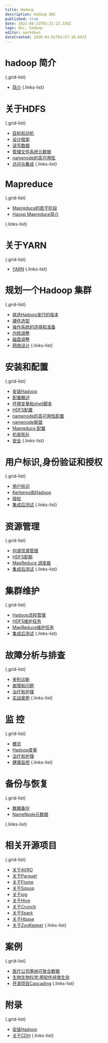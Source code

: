 ```yaml
---
title: Hadoop
description: Hadoop DOC
published: true
date: 2021-08-23T03:21:22.338Z
tags: doc, hadoop
editor: markdown
dateCreated: 2020-03-01T03:57:38.697Z
---
```



#  hadoop 简介
{.grid-list}
-  [简介](/zh/hadoop/简介)
{.links-list}

#  关于HDFS
{.grid-list}
-  [目标和动机](/zh/hadoop/目标和动机)
-  [设计框架](/zh/hadoop/设计框架)
-  [读写数据](/zh/hadoop/读写数据)
-  [管理文件系统元数据](/zh/hadoop/管理文件系统元数据)
-  [namenode的高可用性](/zh/hadoop/namenode的高可用性)
-  [访问与集成](/zh/hadoop/访问与集成)
{.links-list}
#  Mapreduce
{.grid-list}
-  [Mapreduce的若干阶段](/zh/hadoop/Mapreduce的若干阶段)
-  [Haoop Mapreduce简介](/zh/hadoop/haoopmapreduce简介)

{.links-list}
# 关于YARN
{.grid-list}
-  [YARN](/zh/hadoop/yarn)
{.links-list}

# 规划一个Hadoop 集群
{.grid-list}
-  [挑选Hadoop发行的版本](/zh/hadoop/挑选hadoop发行的版本)
-  [硬件选型](/zh/hadoop/硬件选型)
-  [操作系统的选择和准备](/zh/hadoop/操作系统的选择和准备)
-  [内核调整](/zh/hadoop/内核调整)
-  [磁盘调整](/zh/hadoop/磁盘调整)
-  [网络设计](/zh/hadoop/网络设计)
{.links-list}

# 安装和配置
{.grid-list}
-  [安装Hadoop](/zh/hadoop/安装Hadoop)
-  [配置概述](/zh/hadoop/配置概述)
-  [环境变量和shell脚本](/zh/hadoop/环境变量和shell脚本)
-  [HDFS配置](/zh/hadoop/hdfs配置)
-  [namenode的高可用性配置](/zh/hadoop/namenode的高可用性配置)
-  [namenode联盟](/zh/hadoop/namenode联盟)
-  [Mapreduce 配置](Mapreduce配置)
-  [机架拓扑](/zh/hadoop/机架拓扑)
-  [安全](/zh/hadoop/安全)
{.links-list}
# 用户标识,身份验证和授权
{.grid-list}
-  [用户标识](/zh/hadoop/用户标识)
-  [Kerberos和Hadoop](/zh/hadoop/kerberos和hadoop)
-  [授权](/zh/hadoop/授权)
-  [集成后测试](/zh/hadoop/集成后测试)
{.links-list}
# 资源管理
{.grid-list}
-  [何谓资源管理](/zh/hadoop/何谓资源管理)
-  [HDFS配额](/zh/hadoop/hdfs配额)
-  [MapReduce 调度器](/zh/hadoop/mapreduce调度器)
-  [集成后测试](/zh/hadoop/集成后测试)
{.links-list}
# 集群维护
{.grid-list}
-  [Hadoop流程管理](/zh/hadoop/hadoop流程管理)
-  [HDFS维护任务](/zh/hadoop/hdfs维护任务)
-  [MapReduce维护任务](/zh/hadoop/mapreduce维护任务)
-  [集成后测试](/zh/hadoop/集成后测试)
{.links-list}

# 故障分析与排查
{.grid-list}
-  [鉴别诊断](/zh/hadoop/鉴别诊断)
-  [故障和问题](/zh/hadoop/故障和问题)
-  [治疗和护理](/zh/hadoop/治疗和护理)
-  [实战案例](/zh/hadoop/实战案例)
{.links-list}

# 监 控
{.grid-list}
-  [概览](/zh/hadoop/概览)
-  [Hadoop度量](/zh/hadoop/Hadoop度量)
-  [治疗和护理](/zh/hadoop/治疗和护理)
-  [健康监控](/zh/hadoop/健康监控)
{.links-list}

# 备份与恢复
{.grid-list}
-  [数据备份](/zh/hadoop/数据备份)
-  [NameNode元数据](/zh/hadoop/nameNode元数据)

{.links-list}
#  相关开源项目
{.grid-list}
-  [关于AVRO](/zh/hadoop/关于avro)
-  [关于Parquet](/zh/hadoop/关于parquet)
-  [关于Flume](/zh/hadoop/关于flume)
-  [关于Sqoop](/zh/hadoop/关于sqoop)
-  [关于pig](/zh/hadoop/关于pig)
-  [关于Hive](/zh/hadoop/关于Hive)
-  [关于Crunch](/zh/hadoop/关于crunch)
-  [关于Spark](/zh/hadoop/关于spark)
-  [关于Hbase](/zh/hadoop/关于hbase)
-  [关于ZooKeeper](/zh/hadoop/关于zookeeper)
{.links-list}
#  案例
{.grid-list}
-  [医疗公司塞纳可聚合数据](/zh/hadoop/医疗公司塞纳可聚合数据)
-  [生物生物科学:用软件拯救生命](/zh/hadoop/生物数据科学)
-  [开源项目Cascading](/zh/hadoop/开源项目cascading)
{.links-list}
#  附录
{.grid-list}
-  [安装Hadoop](/zh/hadoop/安装hadoop)
-  [关于CDH](/zh/hadoop/关于CDH)
{.links-list}
